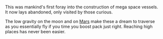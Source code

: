 This was mankind's first foray into the construction of mega space vessels. It now lays abandoned, only visited by those curious.

The low gravity on the moon and on [Mars](../Cities/Cydonia.md) make these a dream to traverse as you essentially fly if you time you boost pack just right. Reaching high places has never been easier.
